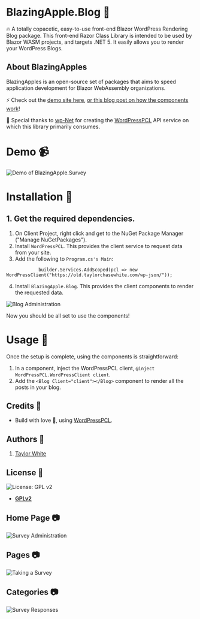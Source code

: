 # BlazingApple.Blog :apple:

:fire:  A totally copacetic, easy-to-use front-end Blazor WordPress Rendering Blog package.
This front-end Razor Class Library is intended to be used by Blazor WASM projects, and targets .NET 5. It easily allows you to render your WordPress Blogs.

## About BlazingApples
BlazingApples is an open-source set of packages that aims to speed application development for Blazor WebAssembly organizations.

:zap: Check out the [demo site here](https://blazorsimplesurvey.azurewebsites.net/displaysurvey), [or this blog post on how the components work](https://blazorhelpwebsite.com/ViewBlogPost/44)!

:clap: Special thanks to [wp-Net](https://github.com/wp-net) for creating the [WordPressPCL](https://github.com/wp-net/WordPressPCL) API service on which this library primarily consumes.

# Demo :video_camera:
  <img alt="Demo of BlazingApple.Survey" src="https://github.com/BlazingApple/Survey/blob/main/README/BlazingApplesDemo.gif?raw=true" style="max-width:1000px;">

# Installation :wrench:

## 1. Get the required dependencies.

1. On Client Project, right click and get to the NuGet Package Manager ("Manage NuGetPackages").
2. Install `WordPressPCL`. This provides the client service to request data from your site.
3. Add the following to `Program.cs's Main`:
```
			builder.Services.AddScoped(pcl => new WordPressClient("https://old.taylorchasewhite.com/wp-json/"));
```
4. Install `BlazingApple.Blog`. This provides the client components to render the requested data.
<img alt="Blog Administration" src="https://github.com/BlazingApple/Survey/blob/main/README/InstallBlazingApplePackage.png?raw=true" style="max-width:1000px;">


Now you should be all set to use the components!

# Usage :muscle:

Once the setup is complete, using the components is straightforward:

1. In a component, inject the WordPressPCL client, `@inject WordPressPCL.WordPressClient client`.
2. Add the `<Blog Client="client"></Blog>` component to render all the posts in your blog.


## Credits :white_flower:

- Build with love :blue_heart:, using [WordPressPCL](https://github.com/wp-net/WordPressPCL).

## Authors :pencil:

1. [Taylor White](https://twitter.com/taychasewhite)

## License :scroll:

![License: GPL v2](https://img.shields.io/badge/License-GPL%20v2-blue.svg)

- **[GPLv2](https://www.gnu.org/licenses/old-licenses/gpl-2.0.en.html)**

## Home Page :camera:
<img alt="Survey Administration" src="https://github.com/BlazingApple/Survey/blob/main/README/SurveyAdmin.png?raw=true" style="max-width:1000px;">

## Pages :camera:
<img alt="Taking a Survey" src="https://github.com/BlazingApple/Survey/blob/main/README/Taking%20a%20Survey.png?raw=true" style="max-width:1000px;">

## Categories :camera:
<img alt="Survey Responses" src="https://github.com/BlazingApple/Survey/blob/main/README/SurveyResults.png?raw=true" style="max-width:1000px;">

